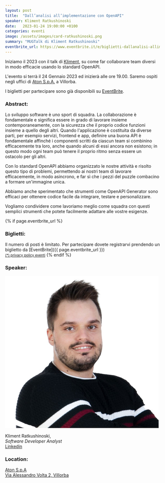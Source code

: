 ```yaml
---
layout: post
title:  "Dall’analisi all’implementazione con OpenAPI"
speaker: Kliment Ratkushinoski
date:   2023-01-24 19:00:00 +0100
categories: eventi
image: /assets/images/card-ratkushinoski.png
summary: "MUGTalk di Kliment Ratkushinoski"
eventbrite_url: https://www.eventbrite.it/e/biglietti-dallanalisi-allimplementazione-con-openapi-502677872047
---
```


Iniziamo il 2023 con il talk di [Kliment](#speaker), su come far collaborare team diversi in modo efficacie usando lo standard OpenAPI.

L'evento si terrà il 24 Gennaio 2023 ed inizierà alle ore 19.00. Saremo ospiti negli uffici di [Aton S.p.A.](#location) a Villorba.

I biglietti per partecipare sono già disponibili su [EventBrite](#tickets).

<h3>Abstract:</h3>

Lo sviluppo software è uno sport di squadra. La collaborazione è fondamentale e significa essere in grado di lavorare insieme contemporaneamente, con la sicurezza che il proprio codice funzioni insieme a quello degli altri. Quando l'applicazione è costituita da diverse parti, per esempio servizi, frontend e app, definire una buona API è fondamentale affinché i componenti scritti da ciascun team si combinino efficacemente tra loro, anche quando alcuni di essi ancora non esistono; in questo modo ogni team può tenere il proprio ritmo senza essere un ostacolo per gli altri.

Con lo standard OpenAPI abbiamo organizzato le nostre attività e risolto questo tipo di problemi, permettendo ai nostri team di lavorare efficacemente, in modo asincrono, e far sì che i pezzi del puzzle combacino a formare un'immagine unica.

Abbiamo anche sperimentato che strumenti come OpenAPI Generator sono efficaci per ottenere codice facile da integrare, testare e personalizzare.

Vogliamo condividere come lavoriamo meglio come squadra con questi semplici strumenti che potete facilmente adattare alle vostre esigenze.

{% if page.eventbrite_url %}
<a id="tickets"></a>

<h3>Biglietti:</h3>
Il numero di posti è limitato. Per partecipare dovete registrarvi prendendo un biglietto da [EventBrite]({{ page.eventbrite_url }})<br/>
<small><a href="#privacy-policy">(*) privacy policy eventi</a></small>
{% endif %}

<a id="speaker"></a>

<h3>Speaker:</h3>

<div class="speaker-container">
    <img src="/assets/images/speaker-kliment-ratkushinoski.jpg" />
    <p>
        Kliment Ratkushinoski,<br />
        <i>Software Developer Analyst</i><br />
        <a href="https://www.linkedin.com/in/klimentr/">Linkedin</a>
    </p>
    <p>
    </p>
    <p class="clear"></p>
</div>

<a id="location"></a>

<h3>Location:</h3>

[Aton S.p.A<br />Via Alessandro Volta 2, Villorba](https://goo.gl/maps/3ULK4MHjqfRnHD2C8)